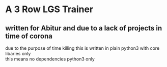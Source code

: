 # A 3 Row LGS Trainer
## written for Abitur and due to a lack of projects in time of corona

due to the purpose of time killing this is written in plain python3 with core libaries only   
this means no dependencies python3 only
